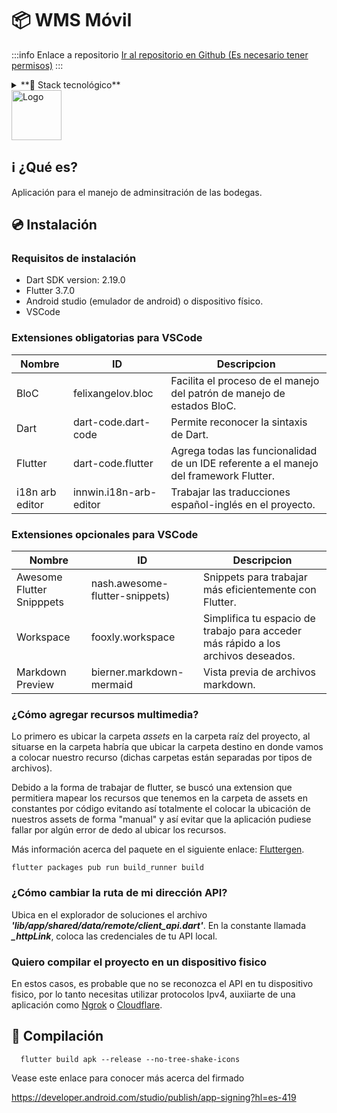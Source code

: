 # 📦 WMS Móvil

:::info Enlace a repositorio
[Ir al repositorio en Github (Es necesario tener permisos)](https://github.com/aduasis-logistica/mobile-wms)
:::

<details>
  <summary>**🧪 Stack tecnológico**</summary>
  
  Lenguajes de programación:
  - Dart

  Framework:
  - Flutter

  IDEs/Editores recomendados:
  - Visualstudio code
  - Androidstudio

  ¿Qué necesito saber?
  - Flutter
  - GetX library

</details>

<img src="https://i.imgur.com/BgiZITr.png" alt="Logo" width="80" height="80"/>
 
## ℹ️ ¿Qué es?

Aplicación para el manejo de adminsitración de las bodegas.

## 💿 Instalación

### Requisitos de instalación

- Dart SDK version: 2.19.0
- Flutter 3.7.0
- Android studio (emulador de android) o dispositivo físico.
- VSCode

### Extensiones obligatorias para VSCode

| Nombre          | ID                     | Descripcion                                                                           |
| --------------- | ---------------------- | ------------------------------------------------------------------------------------- |
| BloC            | felixangelov.bloc      | Facilita el proceso de el manejo del patrón de manejo de estados BloC.                |
| Dart            | dart-code.dart-code    | Permite reconocer la sintaxis de Dart.                                                |
| Flutter         | dart-code.flutter      | Agrega todas las funcionalidad de un IDE referente a el manejo del framework Flutter. |
| i18n arb editor | innwin.i18n-arb-editor | Trabajar las traducciones español-inglés en el proyecto.                              |

### Extensiones opcionales para VSCode

| Nombre                    | ID                             | Descripcion                                                                       |
| ------------------------- | ------------------------------ | --------------------------------------------------------------------------------- |
| Awesome Flutter Snipppets | nash.awesome-flutter-snippets) | Snippets para trabajar más eficientemente con Flutter.                            |
| Workspace                 | fooxly.workspace               | Simplifica tu espacio de trabajo para acceder más rápido a los archivos deseados. |
| Markdown Preview          | bierner.markdown-mermaid       | Vista previa de archivos markdown.                                                |

### ¿Cómo agregar recursos multimedia?

Lo primero es ubicar la carpeta _assets_ en la carpeta raíz del proyecto, al situarse en la carpeta habría que ubicar la carpeta destino en donde vamos a colocar nuestro recurso (dichas carpetas están separadas por tipos de archivos).

Debido a la forma de trabajar de flutter, se buscó una extension que permitiera mapear los recursos que tenemos en la carpeta de assets en constantes por código evitando así totalmente el colocar la ubicación de nuestros assets de forma "manual" y así evitar que la aplicación pudiese fallar por algún error de dedo al ubicar los recursos.

Más información acerca del paquete en el siguiente enlace: [Fluttergen](https://pub.dev/packages?q=flutter_gen_runner).

```Shell
flutter packages pub run build_runner build
```

### ¿Cómo cambiar la ruta de mi dirección API?

Ubica en el explorador de soluciones el archivo **_'lib/app/shared/data/remote/client_api.dart'_**. En la constante llamada **_\_httpLink_**, coloca las credenciales de tu API local.

### Quiero compilar el proyecto en un dispositivo fisico

En estos casos, es probable que no se reconozca el API en tu dispositivo fisico, por lo tanto necesitas utilizar protocolos Ipv4, auxiiarte de una aplicación como [Ngrok](https://ngrok.com/download) o [Cloudflare](https://developers.cloudflare.com/cloudflare-one/connections/connect-networks/get-started/create-local-tunnel/).

## 🔨 Compilación

```Shell
  flutter build apk --release --no-tree-shake-icons
```

Vease este enlace para conocer más acerca del firmado

https://developer.android.com/studio/publish/app-signing?hl=es-419